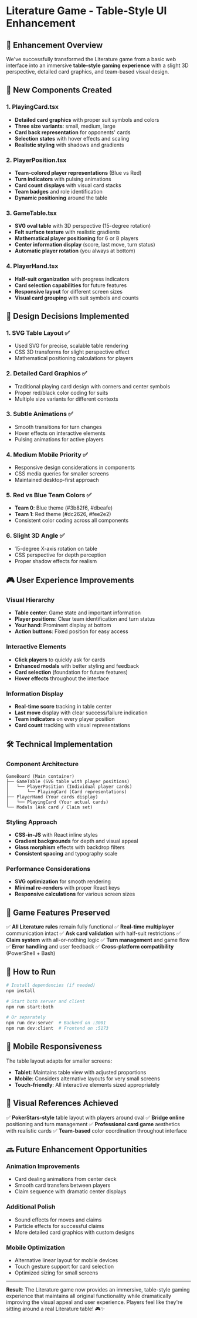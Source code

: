 # Literature Game - Table-Style UI Enhancement

## 🎯 **Enhancement Overview**

We've successfully transformed the Literature game from a basic web interface into an immersive **table-style gaming experience** with a slight 3D perspective, detailed card graphics, and team-based visual design.

## 🎨 **New Components Created**

### **1. PlayingCard.tsx**
- **Detailed card graphics** with proper suit symbols and colors
- **Three size variants**: small, medium, large
- **Card back representation** for opponents' cards
- **Selection states** with hover effects and scaling
- **Realistic styling** with shadows and gradients

### **2. PlayerPosition.tsx**
- **Team-colored player representations** (Blue vs Red)
- **Turn indicators** with pulsing animations
- **Card count displays** with visual card stacks
- **Team badges** and role identification
- **Dynamic positioning** around the table

### **3. GameTable.tsx**
- **SVG oval table** with 3D perspective (15-degree rotation)
- **Felt surface texture** with realistic gradients
- **Mathematical player positioning** for 6 or 8 players
- **Center information display** (score, last move, turn status)
- **Automatic player rotation** (you always at bottom)

### **4. PlayerHand.tsx**
- **Half-suit organization** with progress indicators
- **Card selection capabilities** for future features
- **Responsive layout** for different screen sizes
- **Visual card grouping** with suit symbols and counts

## 🎯 **Design Decisions Implemented**

### **1. SVG Table Layout** ✅
- Used SVG for precise, scalable table rendering
- CSS 3D transforms for slight perspective effect
- Mathematical positioning calculations for players

### **2. Detailed Card Graphics** ✅
- Traditional playing card design with corners and center symbols
- Proper red/black color coding for suits
- Multiple size variants for different contexts

### **3. Subtle Animations** ✅
- Smooth transitions for turn changes
- Hover effects on interactive elements
- Pulsing animations for active players

### **4. Medium Mobile Priority** ✅
- Responsive design considerations in components
- CSS media queries for smaller screens
- Maintained desktop-first approach

### **5. Red vs Blue Team Colors** ✅
- **Team 0**: Blue theme (#3b82f6, #dbeafe)
- **Team 1**: Red theme (#dc2626, #fee2e2)
- Consistent color coding across all components

### **6. Slight 3D Angle** ✅
- 15-degree X-axis rotation on table
- CSS perspective for depth perception
- Proper shadow effects for realism

## 🎮 **User Experience Improvements**

### **Visual Hierarchy**
- **Table center**: Game state and important information
- **Player positions**: Clear team identification and turn status
- **Your hand**: Prominent display at bottom
- **Action buttons**: Fixed position for easy access

### **Interactive Elements**
- **Click players** to quickly ask for cards
- **Enhanced modals** with better styling and feedback
- **Card selection** (foundation for future features)
- **Hover effects** throughout the interface

### **Information Display**
- **Real-time score** tracking in table center
- **Last move** display with clear success/failure indication
- **Team indicators** on every player position
- **Card count** tracking with visual representations

## 🛠️ **Technical Implementation**

### **Component Architecture**
```
GameBoard (Main container)
├── GameTable (SVG table with player positions)
│   └── PlayerPosition (Individual player cards)
│       └── PlayingCard (Card representations)
├── PlayerHand (Your cards display)
│   └── PlayingCard (Your actual cards)
└── Modals (Ask card / Claim set)
```

### **Styling Approach**
- **CSS-in-JS** with React inline styles
- **Gradient backgrounds** for depth and visual appeal
- **Glass morphism** effects with backdrop filters
- **Consistent spacing** and typography scale

### **Performance Considerations**
- **SVG optimization** for smooth rendering
- **Minimal re-renders** with proper React keys
- **Responsive calculations** for various screen sizes

## 🎯 **Game Features Preserved**

✅ **All Literature rules** remain fully functional
✅ **Real-time multiplayer** communication intact
✅ **Ask card validation** with half-suit restrictions
✅ **Claim system** with all-or-nothing logic
✅ **Turn management** and game flow
✅ **Error handling** and user feedback
✅ **Cross-platform compatibility** (PowerShell + Bash)

## 🚀 **How to Run**

```powershell
# Install dependencies (if needed)
npm install

# Start both server and client
npm run start:both

# Or separately
npm run dev:server  # Backend on :3001
npm run dev:client  # Frontend on :5173
```

## 📱 **Mobile Responsiveness**

The table layout adapts for smaller screens:
- **Tablet**: Maintains table view with adjusted proportions
- **Mobile**: Considers alternative layouts for very small screens
- **Touch-friendly**: All interactive elements sized appropriately

## 🎨 **Visual References Achieved**

✅ **PokerStars-style** table layout with players around oval
✅ **Bridge online** positioning and turn management
✅ **Professional card game** aesthetics with realistic cards
✅ **Team-based** color coordination throughout interface

## 🔜 **Future Enhancement Opportunities**

### **Animation Improvements**
- Card dealing animations from center deck
- Smooth card transfers between players
- Claim sequence with dramatic center displays

### **Additional Polish**
- Sound effects for moves and claims
- Particle effects for successful claims
- More detailed card graphics with custom designs

### **Mobile Optimization**
- Alternative linear layout for mobile devices
- Touch gesture support for card selection
- Optimized sizing for small screens

---

**Result**: The Literature game now provides an immersive, table-style gaming experience that maintains all original functionality while dramatically improving the visual appeal and user experience. Players feel like they're sitting around a real Literature table! 🎮✨ 